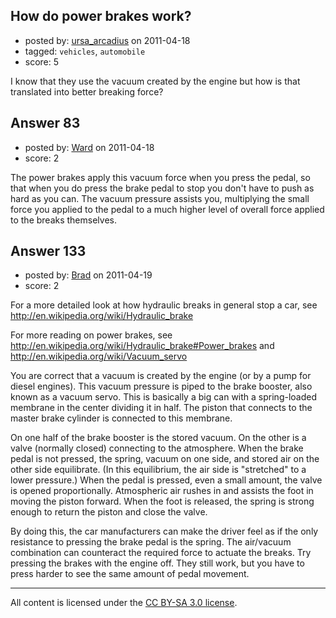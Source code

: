 ## How do power brakes work?

- posted by: [ursa_arcadius](https://stackexchange.com/users/-1/68-ursa-arcadius) on 2011-04-18
- tagged: `vehicles`, `automobile`
- score: 5

I know that they use the vacuum created by the engine but how is that translated into better breaking force?


## Answer 83

- posted by: [Ward](https://stackexchange.com/users/-1/36-ward) on 2011-04-18
- score: 2

The power brakes apply this vacuum force when you press the pedal, so that when you do press the brake pedal to stop you don't have to push as hard as you can. The vacuum pressure assists you, multiplying the small force you applied to the pedal to a much higher level of overall force applied to the breaks themselves.


## Answer 133

- posted by: [Brad](https://stackexchange.com/users/-1/59-brad) on 2011-04-19
- score: 2

For a more detailed look at how hydraulic breaks in general stop a car, see <http://en.wikipedia.org/wiki/Hydraulic_brake>

For more reading on power brakes, see <http://en.wikipedia.org/wiki/Hydraulic_brake#Power_brakes> and <http://en.wikipedia.org/wiki/Vacuum_servo>

You are correct that a vacuum is created by the engine (or by a pump for diesel engines).  This vacuum pressure is piped to the brake booster, also known as a vacuum servo.  This is basically a big can with a spring-loaded membrane in the center dividing it in half.  The piston that connects to the master brake cylinder is connected to this membrane.

On one half of the brake booster is the stored vacuum.  On the other is a valve (normally closed) connecting to the atmosphere.  When the brake pedal is not pressed, the spring, vacuum on one side, and stored air on the other side equilibrate.  (In this equilibrium, the air side is "stretched" to a lower pressure.)  When the pedal is pressed, even a small amount, the valve is opened proportionally.  Atmospheric air rushes in and assists the foot in moving the piston forward.  When the foot is released, the spring is strong enough to return the piston and close the valve.

By doing this, the car manufacturers can make the driver feel as if the only resistance to pressing the brake pedal is the spring.  The air/vacuum combination can counteract the required force to actuate the breaks.  Try pressing the brakes with the engine off.  They still work, but you have to press harder to see the same amount of pedal movement.



---

All content is licensed under the [CC BY-SA 3.0 license](https://creativecommons.org/licenses/by-sa/3.0/).
